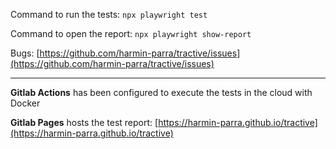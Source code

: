 Command to run the tests: ``npx playwright test``

Command to open the report: ``npx playwright show-report``

Bugs: [https://github.com/harmin-parra/tractive/issues](https://github.com/harmin-parra/tractive/issues)

--------------------------

**Gitlab Actions** has been configured to execute the tests in the cloud with Docker

**Gitlab Pages** hosts the test report: [https://harmin-parra.github.io/tractive](https://harmin-parra.github.io/tractive)
